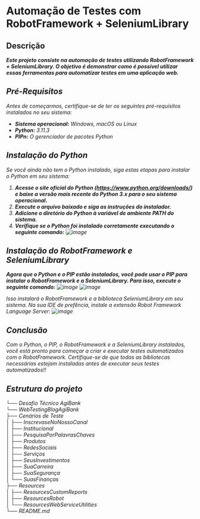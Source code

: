 # Automação de Testes com RobotFramework + SeleniumLibrary

## Descrição
<b><i> Este projeto consiste na automação de testes utilizando RobotFramework + SeleniumLibrary. O objetivo é demonstrar como é possível utilizar essas ferramentas para automatizar testes em uma aplicação web.</b></em>

## Pré-Requisitos
<i>Antes de começarmos, certifique-se de ter os seguintes pré-requisitos instalados no seu sistema:</i>
- <b>Sistema operacional:</b> Windows, macOS ou Linux
- <b>Python:</b> 3.11.3
- <b>PIPn:</b> O gerenciador de pacotes Python

## Instalação do Python
<i>Se você ainda não tem o Python instalado, siga estas etapas para instalar o Python em seu sistema:</i>

1. <b><i>Acesse o site oficial do Python (https://www.python.org/downloads/) e baixe a versão mais recente do Python 3.x para o seu sistema operacional.</b></em>
2. <b><i>Execute o arquivo baixado e siga as instruções do instalador.</b></em>
3. <b><i>Adicione o diretório do Python à variável de ambiente PATH do sistema.</b></em>
4. <b><i>Verifique se o Python foi instalado corretamente executando o seguinte comando:</b></em>
![image](https://user-images.githubusercontent.com/130713027/232272607-52216388-dfa3-4003-a33c-07d86862a322.png)


## Instalação do RobotFramework e SeleniumLibrary
<b><i>Agora que o Python e o PIP estão instalados, você pode usar o PIP para instalar o RobotFramework e a SeleniumLibrary. Para isso, execute o seguinte comando:</b></em>
![image](https://user-images.githubusercontent.com/130713027/232272654-b60a28ec-a05e-4bff-a689-9a408c96da47.png)
![image](https://user-images.githubusercontent.com/130713027/232272668-b8a4db76-955c-41d8-8385-460c9b051995.png)

<i>Isso instalará o RobotFramework e a biblioteca SeleniumLibrary em seu sistema. Na sua IDE de prefência, instale a extensão Robot Framework Language Server:</i>
![image](https://user-images.githubusercontent.com/130713027/232272746-e9e61b17-6919-47d9-a2b7-2acaed2b06fc.png)

## Conclusão
<i>Com o Python, o PIP, o RobotFramework e a SeleniumLibrary instalados, você está pronto para começar a criar e executar testes automatizados com o RobotFramework. Certifique-se de que todas as bibliotecas necessárias estejam instaladas antes de executar seus testes automatizados!!</i>




## Estrutura do projeto
└── Desafio Técnico AgiBank\
    └── WebTestingBlogAgiBank\
        ├── Cenários de Teste\
        │   ├── InscrevaseNoNossoCanal\
        │   ├── Institucional\
        │   ├── PesquisaPorPalavrasChaves\
        │   ├── Produtos\
        │   ├── RedesSociais\
        │   ├── Serviços\
        │   ├── SeusInvestimentos\
        │   ├── SuaCarreira\
        │   ├── SuaSegurança\
        │   └── SuasFinanças\
        ├── Resources\
        │   ├── ResourcesCustomReports\
        │   ├── ResourcesRobot\
        │   └── ResourcesWebServiceUtilities\
        └── README.md
